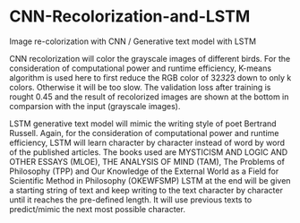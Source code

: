 # CNN-Recolorization-and-LSTM
Image re-colorization with CNN / Generative text model with LSTM

CNN recolorization will color the grayscale images of different birds. 
For the consideration of computational power and runtime efficiency, K-means algorithm is used here to first reduce the RGB color of 32*32*3 down to only k colors. Otherwise it will be too slow.
The validation loss after training is rought 0.45 and the result of recolorized images are shown at the bottom in comparsion with the input (grayscale images).

LSTM generative text model will mimic the writing style of poet Bertrand Russell.
Again, for the consideration of computational power and runtime efficiency, LSTM will learn character by character instead of word by word of the published articles.
The books used are MYSTICISM AND LOGIC AND OTHER ESSAYS (MLOE), THE ANALYSIS OF MIND (TAM), The Problems of Philosophy (TPP) and Our Knowledge of the External World as a Field for Scientific Method in Philosophy (OKEWFSMP)
LSTM at the end will be given a starting string of text and keep writing to the text character by character until it reaches the pre-defined length. It will use previous texts to predict/mimic the next most possible character.
